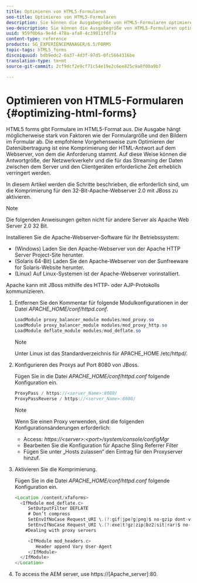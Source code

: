 ```yaml
---
title: Optimieren von HTML5-Formularen
seo-title: Optimieren von HTML5-Formularen
description: Sie können die Ausgabegröße von HTML5-Formularen optimieren.
seo-description: Sie können die Ausgabegröße von HTML5-Formularen optimieren.
uuid: 959f0b6a-9e4d-478a-afa8-4c39011fdf7a
content-type: reference
products: SG_EXPERIENCEMANAGER/6.5/FORMS
topic-tags: hTML5_forms
discoiquuid: bdb9edc2-6a37-4d3f-97d5-0fc5664316be
translation-type: tm+mt
source-git-commit: 2cf9dcf2e9cf71c54e19e2c6ee825c9a8f00a9b7

---
```



# Optimieren von HTML5-Formularen {#optimizing-html-forms}

HTML5 forms gibt Formulare im HTML5-Format aus. Die Ausgabe hängt möglicherweise stark von Faktoren wie der Formulargröße und den Bildern im Formular ab. Die empfohlene Vorgehensweise zum Optimieren der Datenübertragung ist eine Komprimierung der HTML-Antwort auf dem Webserver, von dem die Anforderung stammt. Auf diese Weise können die Antwortgröße, der Netzwerkverkehr und die für das Streaming der Daten zwischen dem Server und den Clientgeräten erforderliche Zeit erheblich verringert werden.

In diesem Artikel werden die Schritte beschrieben, die erforderlich sind, um die Komprimierung für den 32-Bit-Apache-Webserver 2.0 mit JBoss zu aktivieren.

>[!NOTE]
>
>Die folgenden Anweisungen gelten nicht für andere Server als Apache Web Server 2.0 32 Bit.

Installieren Sie die Apache-Webserver-Software für Ihr Betriebssystem:

* (Windows) Laden Sie den Apache-Webserver von der Apache HTTP Server Project-Site herunter.
* (Solaris 64-Bit) Laden Sie den Apache-Webserver von der Sunfreeware for Solaris-Website herunter.
* (Linux) Auf Linux-Systemen ist der Apache-Webserver vorinstalliert.

Apache kann mit JBoss mithilfe des HTTP- oder AJP-Protokolls kommunizieren.

1. Entfernen Sie den Kommentar für folgende Modulkonfigurationen in der Datei *APACHE_HOME/conf/httpd.conf*.

   ```java
   LoadModule proxy_balancer_module modules/mod_proxy.so
   LoadModule proxy_balancer_module modules/mod_proxy_http.so
   LoadModule deflate_module modules/mod_deflate.so
   ```

   >[!NOTE]
   >
   >Unter Linux ist das Standardverzeichnis für APACHE_HOME /etc/httpd/.

1. Konfigurieren des Proxys auf Port 8080 von JBoss.

   Fügen Sie in die Datei *APACHE_HOME/conf/httpd.conf* folgende Konfiguration ein.

   ```java
   ProxyPass / https://<server_Name>:8080/
   ProxyPassReverse / https://<server_Name>:8080/
   ```

   >[!NOTE]
   >
   >Wenn Sie einen Proxy verwenden, sind die folgenden Konfigurationsänderungen erforderlich:
   >
   >* Access: *https://&lt;server>:&lt;port>/system/console/configMgr*
   * Bearbeiten Sie die Konfiguration für Apache Sling Referrer Filter
   * Fügen Sie unter „Hosts zulassen“ den Eintrag für den Proxyserver hinzuf.


1. Aktivieren Sie die Komprimierung.

   Fügen Sie in die Datei *APACHE_HOME/conf/httpd.conf* folgende Konfiguration ein.

   ```java
   <Location /content/xfaforms>
     <IfModule mod_deflate.c>
        SetOutputFilter DEFLATE
        # Don’t compress
        SetEnvIfNoCase Request_URI \.(?:gif|jpe?g|png)$ no-gzip dont-vary
        SetEnvIfNoCase Request_URI \.(?:exe|t?gz|zip|bz2|sit|rar)$ no-gzip dont-vary
       #Dealing with proxy servers
   
        <IfModule mod_headers.c>
           Header append Vary User-Agent
        </IfModule>
     </IfModule>
   </Location>
   ```

1. To access the AEM server, use https://[Apache_server]:80.
